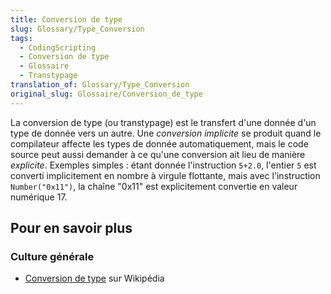```yaml
---
title: Conversion de type
slug: Glossary/Type_Conversion
tags:
  - CodingScripting
  - Conversion de type
  - Glossaire
  - Transtypage
translation_of: Glossary/Type_Conversion
original_slug: Glossaire/Conversion_de_type
---
```


La conversion de type (ou transtypage) est le transfert d'une donnée d'un type de donnée vers un autre. Une _conversion implicite_ se produit quand le compilateur affecte les types de donnée automatiquement, mais le code source peut aussi demander à ce qu'une conversion ait lieu de manière _explicite_. Exemples simples : étant donnée l'instruction `5+2.0`, l'entier `5` est converti implicitement en nombre à virgule flottante, mais avec l'instruction `Number("0x11")`, la chaîne "0x11" est explicitement convertie en valeur numérique 17.

## Pour en savoir plus

### Culture générale

- [Conversion de type](https://fr.wikipedia.org/wiki/Conversion_de_type) sur Wikipédia
